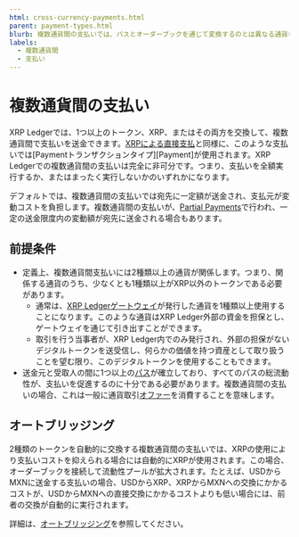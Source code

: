 ```yaml
---
html: cross-currency-payments.html
parent: payment-types.html
blurb: 複数通貨間の支払いでは、パスとオーダーブックを通じて変換するのとは異なる通貨を自動的にに送金します。
labels:
  - 複数通貨間
  - 支払い
---
```

# 複数通貨間の支払い

XRP Ledgerでは、1つ以上のトークン、XRP、またはその両方を交換して、複数通貨間で支払いを送金できます。[XRPによる直接支払](../../tutorials/get-started/send-xrp.md)と同様に、このような支払いでは[Paymentトランザクションタイプ][Payment]が使用されます。XRP Ledgerでの複数通貨間の支払いは完全に非可分です。つまり、支払いを全額実行するか、またはまったく実行しないかのいずれかになります。

デフォルトでは、複数通貨間の支払いでは宛先に一定額が送金され、支払元が変動コストを負担します。複数通貨間の支払いが、[Partial Payments](partial-payments.md)で行われ、一定の送金限度内の変動額が宛先に送金される場合もあります。


## 前提条件

- 定義上、複数通貨間支払いには2種類以上の通貨が関係します。つまり、関係する通貨のうち、少なくとも1種類以上がXRP以外のトークンである必要があります。
    - 通常は、[XRP Ledgerゲートウェイ](../../use-cases/tokenization/stablecoin-issuer.md)が発行した通貨を1種類以上使用することになります。このような通貨はXRP Ledger外部の資金を担保とし、ゲートウェイを通じて引き出すことができます。
    - 取引を行う当事者が、XRP Ledger内でのみ発行され、外部の担保がないデジタルトークンを送受信し、何らかの価値を持つ資産として取り扱うことを望む限り、このデジタルトークンを使用することもできます。
- 送金元と受取人の間に1つ以上の[パス](../tokens/fungible-tokens/paths.md)が確立しており、すべてのパスの総流動性が、支払いを促進するのに十分である必要があります。複数通貨間の支払いの場合、これは一般に通貨取引[オファー](../tokens/decentralized-exchange/offers.md)を消費することを意味します。


## オートブリッジング

2種類のトークンを自動的に交換する複数通貨間の支払いでは、XRPの使用により支払いコストを抑えられる場合には自動的にXRPが使用されます。この場合、オーダーブックを接続して流動性プールが拡大されます。たとえば、USDからMXNに送金する支払いの場合、USDからXRP、XRPからMXNへの交換にかかるコストが、USDからMXNへの直接交換にかかるコストよりも低い場合には、前者の交換が自動的に実行されます。

詳細は、[オートブリッジング](../tokens/decentralized-exchange/autobridging.md)を参照してください。
